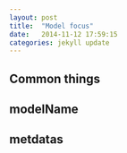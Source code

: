 ```yaml
---
layout: post
title:  "Model focus"
date:   2014-11-12 17:59:15
categories: jekyll update
---
```


## Common things

## modelName

## metdatas